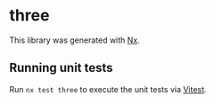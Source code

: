 # three

This library was generated with [Nx](https://nx.dev).

## Running unit tests

Run `nx test three` to execute the unit tests via [Vitest](https://vitest.dev/).
